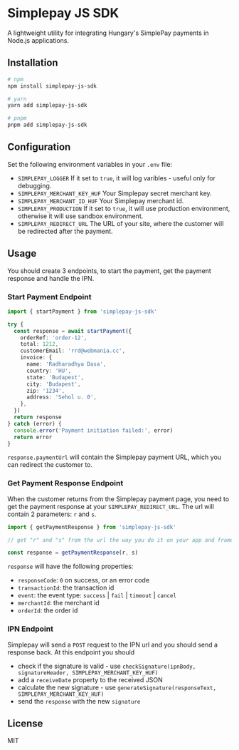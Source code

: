 # Simplepay JS SDK

A lightweight utility for integrating Hungary's SimplePay payments in Node.js applications.

## Installation

```bash
# npm
npm install simplepay-js-sdk

# yarn
yarn add simplepay-js-sdk

# pnpm
pnpm add simplepay-js-sdk
```

## Configuration

Set the following environment variables in your `.env` file:

- `SIMPLEPAY_LOGGER` If it set to `true`, it will log varibles - useful only for debugging.
- `SIMPLEPAY_MERCHANT_KEY_HUF` Your Simplepay secret merchant key.
- `SIMPLEPAY_MERCHANT_ID_HUF` Your Simplepay merchant id.
- `SIMPLEPAY_PRODUCTION` If it set to `true`, it will use production environment, otherwise it will use sandbox environment.
- `SIMPLEPAY_REDIRECT_URL` The URL of your site, where the customer will be redirected after the payment.

## Usage

You should create 3 endpoints, to start the payment, get the payment response and handle the IPN.

### Start Payment Endpoint

```typescript
import { startPayment } from 'simplepay-js-sdk'

try {
  const response = await startPayment({
    orderRef: 'order-12',
    total: 1212,
    customerEmail: 'rrd@webmania.cc',
    invoice: {
      name: 'Radharadhya Dasa',
      country: 'HU',
      state: 'Budapest',
      city: 'Budapest',
      zip: '1234',
      address: 'Sehol u. 0',
    },
  })
  return response
} catch (error) {
  console.error('Payment initiation failed:', error)
  return error
}
```

`response.paymentUrl` will contain the Simplepay payment URL, which you can redirect the customer to.

### Get Payment Response Endpoint

When the customer returns from the Simplepay payment page, you need to get the payment response at your `SIMPLEPAY_REDIRECT_URL`. The url will contain 2 parameters: `r` and `s`.

```typescript
import { getPaymentResponse } from 'simplepay-js-sdk'

// get "r" and "s" from the url the way you do it on your app and framework

const response = getPaymentResponse(r, s)
```

`response` will have the following properties:

- `responseCode`: `0` on success, or an error code
- `transactionId`: the transaction id
- `event`: the event type: `success` | `fail` | `timeout` | `cancel`
- `merchantId`: the merchant id
- `orderId`: the order id

### IPN Endpoint

Simplepay will send a `POST` request to the IPN url and you should send a response back.
At this endpoint you should

- check if the signature is valid - use `checkSignature(ipnBody, signatureHeader, SIMPLEPAY_MERCHANT_KEY_HUF)`
- add a `receiveDate` property to the received JSON
- calculate the new signature - use `generateSignature(responseText, SIMPLEPAY_MERCHANT_KEY_HUF)`
- send the `response` with the new `signature`

## License

MIT
